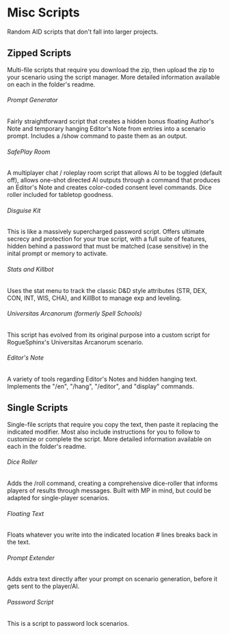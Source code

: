 # Misc Scripts
Random AID scripts that don't fall into larger projects.


## Zipped Scripts
Multi-file scripts that require you download the zip, then upload the zip to your scenario using the script manager. More detailed information available on each in the folder's readme.

###### Prompt Generator
Fairly straightforward script that creates a hidden bonus floating Author's Note and temporary hanging Editor's Note from entries into a scenario prompt. Includes a /show command to paste them as an output.

###### SafePlay Room
A multiplayer chat / roleplay room script that allows AI to be toggled (default off), allows one-shot directed AI outputs through a command that produces an Editor's Note and creates color-coded consent level commands. Dice roller included for tabletop goodness.

###### Disguise Kit
This is like a massively supercharged password script. Offers ultimate secrecy and protection for your true script, with a full suite of features, hidden behind a password that must be matched (case sensitive) in the inital prompt or memory to activate.

###### Stats and Killbot
Uses the stat menu to track the classic D&D style attributes (STR, DEX, CON, INT, WIS, CHA), and KillBot to manage exp and leveling.

###### Universitas Arcanorum (formerly Spell Schools)
This script has evolved from its original purpose into a custom script for RogueSphinx's Universitas Arcanorum scenario.


###### Editor's Note
A variety of tools regarding Editor's Notes and hidden hanging text. Implements the "/en", "/hang", "/editor", and "display" commands. 


## Single Scripts
Single-file scripts that require you copy the text, then paste it replacing the indicated modifier. Most also include instructions for you to follow to customize or complete the script. More detailed information available on each in the folder's readme.

###### Dice Roller
Adds the /roll command, creating a comprehensive dice-roller that informs players of results through messages. Built with MP in mind, but could be adapted for single-player scenarios.

###### Floating Text
Floats whatever you write into the indicated location # lines breaks back in the text.


###### Prompt Extender
Adds extra text directly after your prompt on scenario generation, before it gets sent to the player/AI.


###### Password Script
This is a script to password lock scenarios.
